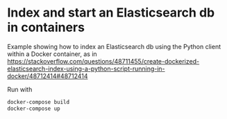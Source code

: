 # Index and start an Elasticsearch db in containers

Example showing how to index an Elasticsearch db using the Python client within a Docker container, as in https://stackoverflow.com/questions/48711455/create-dockerized-elasticsearch-index-using-a-python-script-running-in-docker/48712414#48712414  

Run with

```bash
docker-compose build
docker-compose up
```
